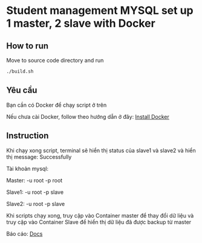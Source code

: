# Student management MYSQL set up 1 master, 2 slave with Docker 



## How to run
Move to source code directory and run

```bash
./build.sh
```

## Yêu cầu
Bạn cần có Docker để chạy script ở trên

Nếu chưa cài Docker, follow theo hướng dẫn ở đây: [Install Docker](https://docs.docker.com/engine/install/ubuntu/)

## Instruction

Khi chạy xong script, terminal sẽ hiển thị status của slave1 và slave2 và hiển thị message: Successfully

Tài khoản mysql:

Master: -u root -p root

Slave1: -u root -p slave

Slave2: -u root -p slave

Khi scripts chạy xong, truy cập vào Container master để thay đổi dữ liệu và truy cập vào Container Slave để hiển thị dữ liệu đã được backup từ master

Báo cáo: [Docs](https://docs.google.com/document/d/1VU6eTq5nKlVoa3BMnqvghxEw8amEMTUC1hgn2AnP0Nw/edit?usp=sharing)

